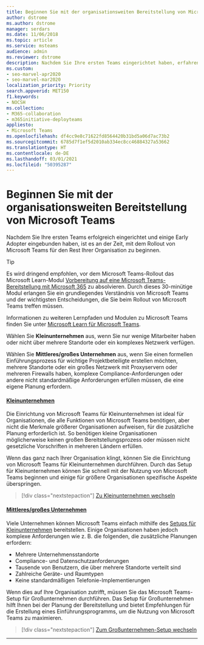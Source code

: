 ```yaml
---
title: Beginnen Sie mit der organisationsweiten Bereitstellung von Microsoft Teams
author: dstrome
ms.author: dstrome
manager: serdars
ms.date: 11/06/2018
ms.topic: article
ms.service: msteams
audience: admin
ms.reviewer: dstrome
description: Nachdem Sie Ihre ersten Teams eingerichtet haben, erfahren Sie hier, wie die Bereitstellung von Microsoft Teams in Ihrer Organisation erfolgt.
ms.custom:
- seo-marvel-apr2020
- seo-marvel-mar2020
localization_priority: Priority
search.appverid: MET150
f1.keywords:
- NOCSH
ms.collection:
- M365-collaboration
- m365initiative-deployteams
appliesto:
- Microsoft Teams
ms.openlocfilehash: df4cc9e8c71622fd8564420b31bd5a06d7ac73b2
ms.sourcegitcommit: 6785d7f1ef5d2010ab334ec8cc46884327a53662
ms.translationtype: HT
ms.contentlocale: de-DE
ms.lasthandoff: 03/01/2021
ms.locfileid: "50395287"
---
```

# <a name="start-your-organization-wide-rollout-of-microsoft-teams"></a>Beginnen Sie mit der organisationsweiten Bereitstellung von Microsoft Teams

Nachdem Sie Ihre ersten Teams erfolgreich eingerichtet und einige Early Adopter eingebunden haben, ist es an der Zeit, mit dem Rollout von Microsoft Teams für den Rest Ihrer Organisation zu beginnen.

> [!TIP]
> Es wird dringend empfohlen, vor dem Microsoft Teams-Rollout das Microsoft Learn-Modul [Vorbereitung auf eine Microsoft Teams-Bereitstellung mit Microsoft 365](/learn/modules/m365-teams-collab-prepare-deployment/) zu absolvieren. Durch dieses 30-minütige Modul erlangen Sie ein grundlegendes Verständnis von Microsoft Teams und der wichtigsten Entscheidungen, die Sie beim Rollout von Microsoft Teams treffen müssen.
>
> Informationen zu weiteren Lernpfaden und Modulen zu Microsoft Teams finden Sie unter [Microsoft Learn für Microsoft Teams](/learn/teams/).

Wählen Sie **Kleinunternehmen** aus, wenn Sie nur wenige Mitarbeiter haben oder nicht über mehrere Standorte oder ein komplexes Netzwerk verfügen.

Wählen Sie **Mittleres/großes Unternehmen** aus, wenn Sie einen formellen Einführungsprozess für wichtige Projektbeteiligte erstellen möchten, mehrere Standorte oder ein großes Netzwerk mit Proxyservern oder mehreren Firewalls haben, komplexe Compliance-Anforderungen oder andere nicht standardmäßige Anforderungen erfüllen müssen, die eine eigene Planung erfordern.

#### <a name="small-business"></a>[Kleinunternehmen](#tab/SmallBusiness)

Die Einrichtung von Microsoft Teams für Kleinunternehmen ist ideal für Organisationen, die alle Funktionen von Microsoft Teams benötigen, aber nicht die Merkmale größerer Organisationen aufweisen, für die zusätzliche Planung erforderlich ist. So benötigen kleine Organisationen möglicherweise keinen großen Bereitstellungsprozess oder müssen nicht gesetzliche Vorschriften in mehreren Ländern erfüllen.

Wenn das ganz nach Ihrer Organisation klingt, können Sie die Einrichtung von Microsoft Teams für Kleinunternehmen durchführen. Durch das Setup für Kleinunternehmen können Sie schnell mit der Nutzung von Microsoft Teams beginnen und einige für größere Organisationen spezifische Aspekte überspringen.

> [!div class="nextstepaction"]
> [Zu Kleinunternehmen wechseln](deploy-small-business.md)

#### <a name="mediumlarge-business"></a>[Mittleres/großes Unternehmen](#tab/LargeBusiness)

Viele Unternehmen können Microsoft Teams einfach mithilfe des [Setups für Kleinunternehmen](deploy-small-business.md) bereitstellen. Einige Organisationen haben jedoch komplexe Anforderungen wie z. B. die folgenden, die zusätzliche Planungen erfordern:

- Mehrere Unternehmensstandorte
- Compliance- und Datenschutzanforderungen
- Tausende von Benutzern, die über mehrere Standorte verteilt sind
- Zahlreiche Geräte- und Raumtypen
- Keine standardmäßigen Telefonie-Implementierungen

Wenn dies auf Ihre Organisation zutrifft, müssen Sie das Microsoft Teams-Setup für Großunternehmen durchführen. Das Setup für Großunternehmen hilft Ihnen bei der Planung der Bereitstellung und bietet Empfehlungen für die Erstellung eines Einführungsprogramms, um die Nutzung von Microsoft Teams zu maximieren.

> [!div class="nextstepaction"]
> [Zum Großunternehmen-Setup wechseln](deploy-advanced.md)

---
